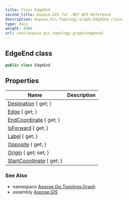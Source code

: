 ```yaml
---
title: Class EdgeEnd
second_title: Aspose.GIS for .NET API Reference
description: Aspose.Gis.Topology.Graph.EdgeEnd class. 
type: docs
weight: 4900
url: /net/aspose.gis.topology.graph/edgeend/
---
```

## EdgeEnd class

```csharp
public class EdgeEnd
```

## Properties

| Name | Description |
| --- | --- |
| [Destination](../../aspose.gis.topology.graph/edgeend/destination/) { get; } |  |
| [Edge](../../aspose.gis.topology.graph/edgeend/edge/) { get; } |  |
| [EndCoordinate](../../aspose.gis.topology.graph/edgeend/endcoordinate/) { get; } |  |
| [IsForward](../../aspose.gis.topology.graph/edgeend/isforward/) { get; } |  |
| [Label](../../aspose.gis.topology.graph/edgeend/label/) { get; } |  |
| [Opposite](../../aspose.gis.topology.graph/edgeend/opposite/) { get; } |  |
| [Origin](../../aspose.gis.topology.graph/edgeend/origin/) { get; set; } |  |
| [StartCoordinate](../../aspose.gis.topology.graph/edgeend/startcoordinate/) { get; } |  |

### See Also

* namespace [Aspose.Gis.Topology.Graph](../../aspose.gis.topology.graph/)
* assembly [Aspose.GIS](../../)


